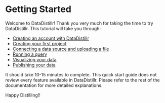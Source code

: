 # Getting Started

Welcome to DataDistillr! Thank you very much for taking the time to try DataDistillr. This tutorial will take you
through:

* [Creating an account with DataDistillr​](create-your-account.md)
* [Creating your first project](create-your-first-project.md)
* [Connecting a data source and uploading a file](connecting-a-data-source-and-uploading-a-file.md)
* [Running a query](running-a-query.md)
* [Visualizing your data](visualizing-your-data.md)
* [Publishing your data](publishing-your-data.md)

It should take 10-15 minutes to complete. This quick start guide does not review every feature available in
DataDistillr. Please refer to the rest of the documentation for more detailed explanations.

Happy Distilling!!